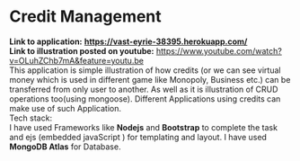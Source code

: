 # Credit Management
**Link to application:** **https://vast-eyrie-38395.herokuapp.com/**  </br>
**Link to illustration posted on youtube:** https://www.youtube.com/watch?v=OLuhZChb7mA&feature=youtu.be </br>
This application is simple illustration of how credits (or we can see virtual money which is used in different game like Monopoly, Business etc.) can be transferred from only user to another. As well as it is illustration of CRUD operations too(using mongoose). Different Applications using credits can make use of such Application. </br>
Tech stack: </br>
I have used Frameworks like **Nodejs** and **Bootstrap** to complete the task and ejs (embedded javaScript ) for templating and layout. I have used **MongoDB Atlas** for Database.
